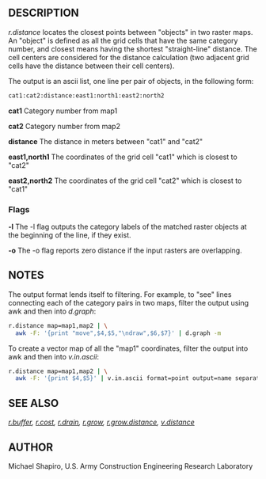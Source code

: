 ## DESCRIPTION

*r.distance* locates the closest points between "objects" in two raster
maps. An "object" is defined as all the grid cells that have the same
category number, and closest means having the shortest "straight-line"
distance. The cell centers are considered for the distance calculation
(two adjacent grid cells have the distance between their cell centers).

The output is an ascii list, one line per pair of objects, in the
following form:

```bash
cat1:cat2:distance:east1:north1:east2:north2
```

**cat1**
Category number from map1

**cat2**
Category number from map2

**distance**
The distance in meters between "cat1" and "cat2"

**east1,north1**
The coordinates of the grid cell "cat1" which is closest to "cat2"

**east2,north2**
The coordinates of the grid cell "cat2" which is closest to "cat1"

### Flags

**-l** The -l flag outputs the category labels of the matched raster
objects at the beginning of the line, if they exist.

**-o** The -o flag reports zero distance if the input rasters are
overlapping.

## NOTES

The output format lends itself to filtering. For example, to "see" lines
connecting each of the category pairs in two maps, filter the output
using awk and then into *d.graph*:

```bash
r.distance map=map1,map2 | \
  awk -F: '{print "move",$4,$5,"\ndraw",$6,$7}' | d.graph -m
```

To create a vector map of all the "map1" coordinates, filter the output
into awk and then into *v.in.ascii*:

```bash
r.distance map=map1,map2 | \
  awk -F: '{print $4,$5}' | v.in.ascii format=point output=name separator=space
```

## SEE ALSO

*[r.buffer](r.buffer.md), [r.cost](r.cost.md), [r.drain](r.drain.md),
[r.grow](r.grow.md), [r.grow.distance](r.grow.distance.md),
[v.distance](v.distance.md)*

## AUTHOR

Michael Shapiro, U.S. Army Construction Engineering Research Laboratory
